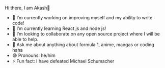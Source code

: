 Hi there, I am Akash👋

- 🔭 I’m currently working on improving myself and my ability to write code!
- 🌱 I’m currently learning React js and node js!
- 👯 I’m looking to collaborate on any open source project where I will be able to help.
- 💬 Ask me about anything about formula 1, anime, mangas or coding haha
- 😄 Pronouns: he/him
- ⚡ Fun fact: I have defeated Michael Schumacher
